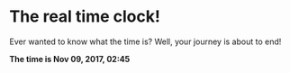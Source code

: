# The real time clock!

Ever wanted to know what the time is? Well, your journey is about to end!

**The time is Nov 09, 2017, 02:45**